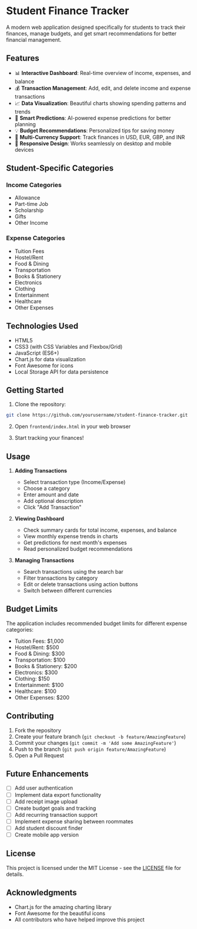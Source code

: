 # Student Finance Tracker

A modern web application designed specifically for students to track their finances, manage budgets, and get smart recommendations for better financial management.

## Features

- 📊 **Interactive Dashboard**: Real-time overview of income, expenses, and balance
- 💰 **Transaction Management**: Add, edit, and delete income and expense transactions
- 📈 **Data Visualization**: Beautiful charts showing spending patterns and trends
- 🎯 **Smart Predictions**: AI-powered expense predictions for better planning
- 💡 **Budget Recommendations**: Personalized tips for saving money
- 💱 **Multi-Currency Support**: Track finances in USD, EUR, GBP, and INR
- 📱 **Responsive Design**: Works seamlessly on desktop and mobile devices

## Student-Specific Categories

### Income Categories
- Allowance
- Part-time Job
- Scholarship
- Gifts
- Other Income

### Expense Categories
- Tuition Fees
- Hostel/Rent
- Food & Dining
- Transportation
- Books & Stationery
- Electronics
- Clothing
- Entertainment
- Healthcare
- Other Expenses

## Technologies Used

- HTML5
- CSS3 (with CSS Variables and Flexbox/Grid)
- JavaScript (ES6+)
- Chart.js for data visualization
- Font Awesome for icons
- Local Storage API for data persistence

## Getting Started

1. Clone the repository:
```bash
git clone https://github.com/yourusername/student-finance-tracker.git
```

2. Open `frontend/index.html` in your web browser

3. Start tracking your finances!

## Usage

1. **Adding Transactions**
   - Select transaction type (Income/Expense)
   - Choose a category
   - Enter amount and date
   - Add optional description
   - Click "Add Transaction"

2. **Viewing Dashboard**
   - Check summary cards for total income, expenses, and balance
   - View monthly expense trends in charts
   - Get predictions for next month's expenses
   - Read personalized budget recommendations

3. **Managing Transactions**
   - Search transactions using the search bar
   - Filter transactions by category
   - Edit or delete transactions using action buttons
   - Switch between different currencies

## Budget Limits

The application includes recommended budget limits for different expense categories:
- Tuition Fees: $1,000
- Hostel/Rent: $500
- Food & Dining: $300
- Transportation: $100
- Books & Stationery: $200
- Electronics: $300
- Clothing: $150
- Entertainment: $100
- Healthcare: $100
- Other Expenses: $200

## Contributing

1. Fork the repository
2. Create your feature branch (`git checkout -b feature/AmazingFeature`)
3. Commit your changes (`git commit -m 'Add some AmazingFeature'`)
4. Push to the branch (`git push origin feature/AmazingFeature`)
5. Open a Pull Request

## Future Enhancements

- [ ] Add user authentication
- [ ] Implement data export functionality
- [ ] Add receipt image upload
- [ ] Create budget goals and tracking
- [ ] Add recurring transaction support
- [ ] Implement expense sharing between roommates
- [ ] Add student discount finder
- [ ] Create mobile app version

## License

This project is licensed under the MIT License - see the [LICENSE](LICENSE) file for details.

## Acknowledgments

- Chart.js for the amazing charting library
- Font Awesome for the beautiful icons
- All contributors who have helped improve this project 